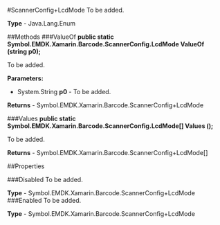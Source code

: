 #ScannerConfig+LcdMode
To be added.

**Type** - Java.Lang.Enum

##Methods
###ValueOf
**public static Symbol.EMDK.Xamarin.Barcode.ScannerConfig.LcdMode ValueOf (string p0);**

To be added.

**Parameters:** 

* System.String **p0** - To be added.

**Returns** - Symbol.EMDK.Xamarin.Barcode.ScannerConfig+LcdMode

###Values
**public static Symbol.EMDK.Xamarin.Barcode.ScannerConfig.LcdMode[] Values ();**

To be added.


**Returns** - Symbol.EMDK.Xamarin.Barcode.ScannerConfig+LcdMode[]

##Properties

###Disabled
To be added.

**Type** - Symbol.EMDK.Xamarin.Barcode.ScannerConfig+LcdMode
###Enabled
To be added.

**Type** - Symbol.EMDK.Xamarin.Barcode.ScannerConfig+LcdMode


